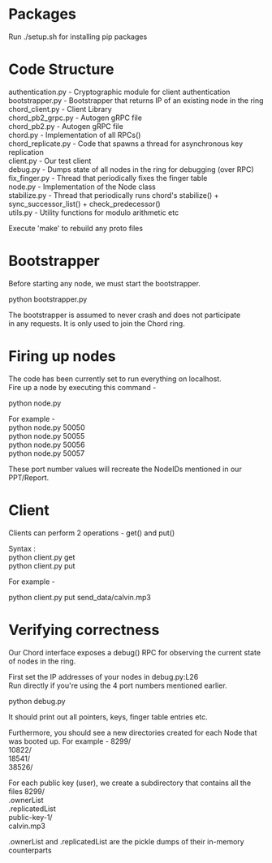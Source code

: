 Packages
================

Run ./setup.sh for installing pip packages

Code Structure
================
authentication.py - Cryptographic module for client authentication  
bootstrapper.py - Bootstrapper that returns IP of an existing node in the ring  
chord_client.py - Client Library  
chord_pb2_grpc.py - Autogen gRPC file  
chord_pb2.py - Autogen gRPC file  
chord.py - Implementation of all RPCs()  
chord_replicate.py - Code that spawns a thread for asynchronous key replication  
client.py - Our test client  
debug.py - Dumps state of all nodes in the ring for debugging (over RPC)  
fix_finger.py - Thread that periodically fixes the finger table  
node.py - Implementation of the Node class  
stabilize.py - Thread that periodically runs chord's stabilize() + sync_successor_list() + check_predecessor()  
utils.py - Utility functions for modulo arithmetic etc  
  
Execute 'make' to rebuild any proto files  
  
Bootstrapper  
================
  
Before starting any node, we must start the bootstrapper.  

python bootstrapper.py  
  
The bootstrapper is assumed to never crash and does not participate  
in any requests. It is only used to join the Chord ring.  
  
Firing up nodes  
=================
  
The code has been currently set to run everything on localhost.  
Fire up a node by executing this command -   
  
python node.py <port number>  
  
For example -   
python node.py 50050  
python node.py 50055  
python node.py 50056  
python node.py 50057  
  
These port number values will recreate the NodeIDs mentioned in our PPT/Report.

Client  
=================

Clients can perform 2 operations - get() and put()  

Syntax :   
python client.py get <path-to-file>  
python client.py put <path-to-file>  
  
For example -   

python client.py put send_data/calvin.mp3  
  
Verifying correctness  
=================  

Our Chord interface exposes a debug() RPC for observing the current state of nodes in the ring.

First set the IP addresses of your nodes in debug.py:L26  
Run directly if you're using the 4 port numbers mentioned earlier.  
  
python debug.py  
  
It should print out all pointers, keys, finger table entries etc.  
  
Furthermore, you should see a new directories created for each Node that was booted up. For example - 
8299/  
10822/  
18541/  
38526/  
  
For each public key (user), we create a subdirectory that contains all the files
8299/  
    .ownerList  
    .replicatedList  
    public-key-1/  
        calvin.mp3  
  
.ownerList and .replicatedList are the pickle dumps of their in-memory counterparts  
